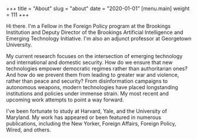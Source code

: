 +++
title = "About"
slug = "about"
date = "2020-01-01"
 [menu.main] 
 weight = 111
+++

Hi there. I'm a Fellow in the Foreign Policy program at the Brookings Institution and Deputy Director of the Brookings Artificial Intelligence and Emerging Technology Initiative. I'm also an adjunct professor at Georgetown University.

My current research focuses on the intersection of emerging technology and international and domestic security. How do we ensure that new technologies empower democratic regimes rather than authoritarian ones? And how do we prevent them from leading to greater war and violence, rather than peace and security? From disinformation campaigns to autonomous weapons, modern technologies have placed longstanding institutions and policies under immense strain. My most recent and upcoming work attempts to point a way forward. 

I've been fortunate to study at Harvard, Yale, and the University of Maryland. My work has appeared or been featured in numerous publications, including the New Yorker, Foreign Affairs, Foreign Policy, Wired, and others.

